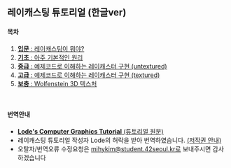 ## 레이캐스팅 튜토리얼 (한글ver)

#### 목차

1. [__입문__ : 레이캐스팅이 뭐야?](https://github.com/365kim/raycasting_tutorial/blob/master/1_what_is_raycasting.md)
2. [__기초__ : 아주 기본적인 원리](https://github.com/365kim/raycasting_tutorial/blob/master/2_basics.md)
3. [__중급__ : 예제코드로 이해하는 레이캐스터 구현 (untextured)](https://github.com/365kim/raycasting_tutorial/blob/master/3_untextured_raycaster.md)
4. [__고급__ : 예제코드로 이해하는 레이캐스터 구현 (textured)](https://github.com/365kim/raycasting_tutorial/blob/master/4_textured_raycaster.md)
5. [__보충__ : Wolfenstein 3D 텍스처](https://github.com/365kim/42_la_piscine/blob/master/blob/master/5_wolfenstein_texture.md)
<br>

#### 번역안내
- [__Lode's Computer Graphics Tutorial__ (튜토리얼 원문)](https://lodev.org/cgtutor/raycasting.html)
- 레이캐스팅 튜토리얼 작성자 Lode의 허락을 받아 번역하였습니다. [(저작권 안내)](https://lodev.org/cgtutor/legal.html) 
- 오탈자/번역오류 수정요청은 mihykim@student.42seoul.kr로 보내주시면 감사하겠습니다
